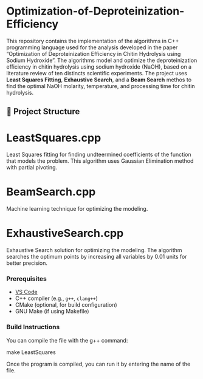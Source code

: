 # Optimization-of-Deproteinization-Efficiency
This repository contains the implementation of the algorithms in C++ programming language used for the analysis developed in the paper “Optimization of Deproteinization Efficiency in Chitin Hydrolysis using Sodium Hydroxide”. The algorithms model and optimize the deproteinization efficiency in chitin hydrolysis using sodium hydroxide (NaOH), based on a literature review of ten distincts scientific experiments. The project uses **Least Squares Fitting**, **Exhaustive Search**, and a **Beam Search** methos to find the optimal NaOH molarity, temperature, and processing time for chitin hydrolysis.

## 📘 Project Structure
# LeastSquares.cpp
Least Squares fitting for finding undteermined coefficients of the function that models the problem. This algorithm uses Gaussian Elimination method with partial pivoting.  
# BeamSearch.cpp
Machine learning technique for optimizing the modeling. 
# ExhaustiveSearch.cpp
Exhaustive Search solution for optimizing the modeling. The algorithm searches the optimum points by increasing all variables by 0.01 units for better precision.

### Prerequisites

- [VS Code](https://code.visualstudio.com/)
- C++ compiler (e.g., `g++`, `clang++`)
- CMake (optional, for build configuration)
- GNU Make (if using Makefile)

### Build Instructions

You can compile the file with the g++ command:

make LeastSquares

Once the program is compiled, you can run it by entering the name of the file.
